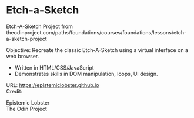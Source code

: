 # Etch-a-Sketch

Etch-A-Sketch Project from theodinproject.com/paths/foundations/courses/foundations/lessons/etch-a-sketch-project

Objective: Recreate the classic Etch-A-Sketch using a virtual interface on a web browser. 

- Written in HTML/CSS/JavaScript
- Demonstrates skills in DOM manipulation, loops, UI design. 


URL: https://epistemiclobster.github.io
<br>
Credit: 

Epistemic Lobster <br>
The Odin Project

